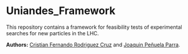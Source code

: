 # Uniandes_Framework
This repository contains a framework for feasibility tests of experimental searches for new particles in the LHC.

**Authors:** [Cristian Fernando Rodriguez Cruz](https://github.com/cfrc2694) and [Joaquin Peñuela Parra](https://github.com/Joacop16).
